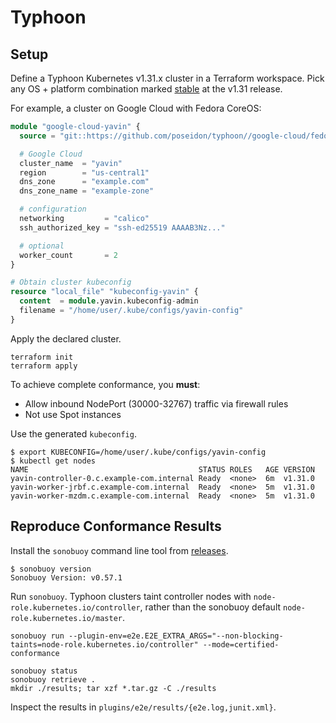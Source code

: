 # Typhoon

## Setup

Define a Typhoon Kubernetes v1.31.x cluster in a Terraform workspace. Pick any OS + platform combination marked [stable](https://github.com/poseidon/typhoon/blob/v1.31.0/README.md#modules) at the v1.31 release.

For example, a cluster on Google Cloud with Fedora CoreOS:

```tf
module "google-cloud-yavin" {
  source = "git::https://github.com/poseidon/typhoon//google-cloud/fedora-coreos/kubernetes?ref=v1.31.0"

  # Google Cloud
  cluster_name  = "yavin"
  region        = "us-central1"
  dns_zone      = "example.com"
  dns_zone_name = "example-zone"

  # configuration
  networking         = "calico"
  ssh_authorized_key = "ssh-ed25519 AAAAB3Nz..."

  # optional
  worker_count       = 2
}

# Obtain cluster kubeconfig
resource "local_file" "kubeconfig-yavin" {
  content  = module.yavin.kubeconfig-admin
  filename = "/home/user/.kube/configs/yavin-config"
}
```

Apply the declared cluster.

```
terraform init
terraform apply
```

To achieve complete conformance, you **must**:

* Allow inbound NodePort (30000-32767) traffic via firewall rules
* Not use Spot instances

Use the generated `kubeconfig`.

```
$ export KUBECONFIG=/home/user/.kube/configs/yavin-config
$ kubectl get nodes
NAME                                      STATUS ROLES   AGE VERSION
yavin-controller-0.c.example-com.internal Ready  <none>  6m  v1.31.0
yavin-worker-jrbf.c.example-com.internal  Ready  <none>  5m  v1.31.0
yavin-worker-mzdm.c.example-com.internal  Ready  <none>  5m  v1.31.0
```

## Reproduce Conformance Results

Install the `sonobuoy` command line tool from [releases](https://github.com/vmware-tanzu/sonobuoy/releases).

```
$ sonobuoy version
Sonobuoy Version: v0.57.1
```

Run `sonobuoy`. Typhoon clusters taint controller nodes with `node-role.kubernetes.io/controller`, rather than the sonobuoy default `node-role.kubernetes.io/master`.

```
sonobuoy run --plugin-env=e2e.E2E_EXTRA_ARGS="--non-blocking-taints=node-role.kubernetes.io/controller" --mode=certified-conformance

sonobuoy status
sonobuoy retrieve .
mkdir ./results; tar xzf *.tar.gz -C ./results
```

Inspect the results in `plugins/e2e/results/{e2e.log,junit.xml}`.
